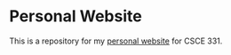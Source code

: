 # Personal Website

This is a repository for my [personal website](people.tamu.edu/~mdavidson) for CSCE 331.
